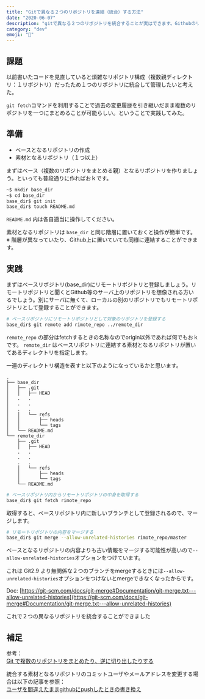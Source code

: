 ```yaml
---
title: "Gitで異なる２つのリポジトリを連結（統合）する方法"
date: "2020-06-07"
description: "gitで異なる２つのリポジトリを統合することが実はできます。Githubのリポジトリを整理したいときなどに利用できるテクニックをまとめました。"
category: "dev"
emoji: "🌴"
---
```

## 課題
以前書いたコードを見直していると煩雑なリポジトリ構成（複数親ディレクトリ：１リポジトリ）だったため１つのリポジトリに統合して管理したいと考えた。

```git fetch```コマンドを利用することで過去の変更履歴を引き継いだまま複数のリポジトリを一つにまとめることが可能らしい。ということで実践してみた。

## 準備
- ベースとなるリポジトリの作成
- 素材となるリポジトリ（１つ以上）

まずはベース（複数のリポジトリをまとめる親）となるリポジトリを作りましょう。といっても普段通りに作ればおｋです。

```bash
~$ mkdir base_dir
~$ cd base_dir
base_dir$ git init
base_dir$ touch README.md
```

```README.md``` 内は各自適当に操作してください。

素材となるリポジトリは ```base_dir``` と同じ階層に置いておくと操作が簡単です。  
※ 階層が異なっていたり、Github上に置いていても同様に連結することができます。

## 実践

まずはベースリポジトリ(base_dir)にリモートリポジトリと登録しましょう。リモートリポジトリと聞くとGithub等のサーバ上のリポジトリを想像される方いるでしょう。別にサーバに無くて、ローカルの別のリポジトリでもリモートリポジトリとして登録することができます。

```bash
# ベースリポジトリにリモートリポジトリとして対象のリポジトリを登録する
base_dir$ git remote add rimote_repo ../remote_dir
```

```remote_repo``` の部分はfetchするときの名称なのでorigin以外であれば何でもおｋです。
```remote_dir``` はベースリポジトリに連結する素材となるリポジトリが置いてあるディレクトリを指定します。

一連のディレクトリ構造を表すと以下のようになっているかと思います。

```
.
├── base_dir
│   ├── .git
│   │   ├── HEAD
│   .   .
│   .   .
│   .   .
│   │   └── refs
│   │       ├── heads
│   │       └── tags
│   └── README.md
└── remote_dir
    ├── .git
    │   ├── HEAD
    .   .
    .   .
    .   .
    │   └── refs
    │       ├── heads
    │       └── tags
    └── README.md
```

```bash
# ベースリポジトリ内からリモートリポジトリの中身を取得する
base_dir$ git fetch rimote_repo
```

取得すると、ベースリポジトリ内に新しいブランチとして登録されるので、マージします。

```bash
# リモートリポジトリの内容をマージする
base_dir$ git merge --allow-unrelated-histories rimote_repo/master
```

ベースとなるリポジトリの内容よりも古い情報をマージする可能性が高いので```--allow-unrelated-histories```オプションをつけています。

これは Git2.9 より無関係な２つのブランチをmergeするときには```--allow-unrelated-histories```オプションをつけないとmergeできなくなったからです。

Doc: [https://git-scm.com/docs/git-merge#Documentation/git-merge.txt---allow-unrelated-histories](https://git-scm.com/docs/git-merge#Documentation/git-merge.txt---allow-unrelated-histories)

これで２つの異なるリポジトリを統合することができました

## 補足
参考：  
[Git で複数のリポジトリをまとめたり、逆に切り出したりする](https://qiita.com/uasi/items/77d41698630fef012f82)

統合する素材となるリポジトリのコミットユーザやメールアドレスを変更する場合は以下の記事を参照：  
[ユーザを間違えたままgithubにpushしたときの書き換え](https://qiita.com/nagito25/items/2463a677e46210c6a90f)
